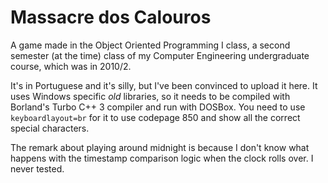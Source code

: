 # Massacre dos Calouros
A game made in the Object Oriented Programming I class, a second semester (at the time) class of my Computer Engineering undergraduate course, which was in 2010/2.

It's in Portuguese and it's silly, but I've been convinced to upload it here. It uses Windows specific *old* libraries, so it needs to be compiled with Borland's Turbo C++ 3 compiler and run with DOSBox. You need to use `keyboardlayout=br` for it to use codepage 850 and show all the correct special characters.

The remark about playing around midnight is because I don't know what happens with the timestamp comparison logic when the clock rolls over. I never tested.
